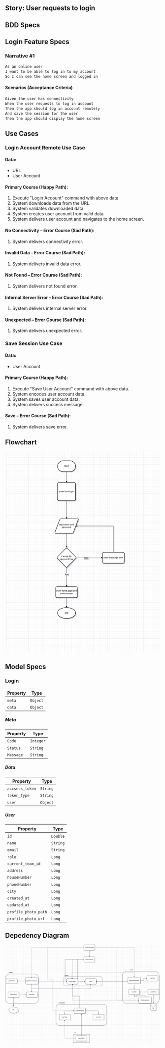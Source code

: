 ## Story: User requests to login

## BDD Specs

## Login Feature Specs

### Narrative #1

```
As an online user
I want to be able to log in to my account
So I can see the home screen and logged in
```

#### Scenarios (Acceptance Criteria)

```
Given the user has connectivity
When the user requests to log in account
Then the app should log in account remotely
And save the session for the user
Then the app should display the home screen
```

## Use Cases

### Login Account Remote Use Case

#### Data:
- URL
- User Account

#### Primary Course (Happy Path):
1. Execute "Login Account" command with above data.
2. System downloads data from the URL.
3. System validates downloaded data.
4. System creates user account from valid data.
5. System delivers user account and navigates to the home screen.

#### No Connectivity – Error Course (Sad Path):
1. System delivers connectivity error.

#### Invalid Data – Error Course (Sad Path):
1. System delivers invalid data error.

#### Not Found – Error Course (Sad Path):
1. System delivers not found error.

#### Internal Server Error – Error Course (Sad Path):
1. System delivers internal server error.

#### Unexpected – Error Course (Sad Path):
1. System delivers unexpected error.

### Save Session Use Case

#### Data:
- User Account

#### Primary Course (Happy Path):
1. Execute "Save User Account" command with above data.
2. System encodes user account data.
3. System saves user account data.
4. System delivers success message.

#### Save – Error Course (Sad Path):
1. System delivers save error.



## Flowchart
![flowchart](https://raw.githubusercontent.com/AdityaAugustaFirmansyah/GoFoodClone/master/LoginFlowchart.png)

## Model Specs

### Login

| Property       | Type     |
|----------------|----------|
| `meta`         | `Object` |
| `data`         | `Object` |

##### Meta
| Property       | Type     |
|----------------|----------|
| `Code`         | `Integer`|
| `Status`       | `String` |
| `Message`      | `String` |

##### Data
| Property       | Type     |
|----------------|----------|
| `accsess_token`| `String` |
| `token_type`   | `String` |
| `user`         | `Object` |

##### User
| Property             | Type     |
|----------------------|----------|
| `id`                 | `Double` |
| `name`               | `String` |
| `email`              | `String` |
| `role`               | `Long`   |
| `current_team_id`    | `Long`   |
| `address`            | `Long`   |
| `houseNumber`        | `Long`   |
| `phoneNumber`        | `Long`   |
| `city`               | `Long`   |
| `created_at`         | `Long`   |
| `updated_at`         | `Long`   |
| `profile_photo_path` | `Long`   |
| `profile_photo_url`  | `Long`   |

## Depedency Diagram
![flowchart](https://raw.githubusercontent.com/AdityaAugustaFirmansyah/GoFoodClone/master/foodapp-Login%20Depedency%20Diagram.png)
